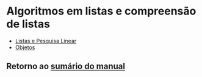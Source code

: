 # Algoritmos em listas e compreensão de listas

* [Listas e Pesquisa Linear](01_IteradoresLista.md)
* [Objetos](02_Objetos.md)

## Retorno ao [sumário do manual](./../Conteudo.md)